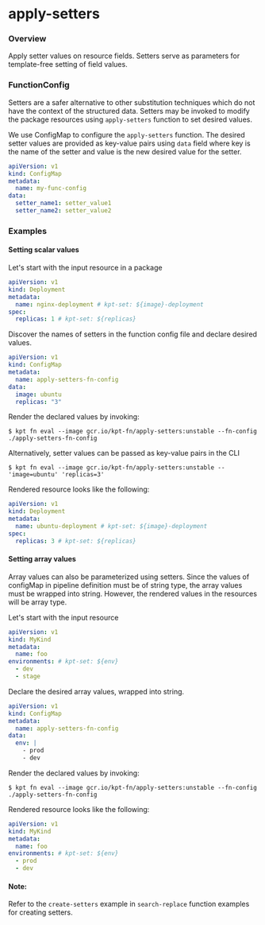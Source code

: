 # apply-setters

### Overview

<!--mdtogo:Short-->

Apply setter values on resource fields. Setters serve as parameters for template-free
setting of field values.

<!--mdtogo-->

### FunctionConfig

<!--mdtogo:Long-->

Setters are a safer alternative to other substitution techniques which do not
have the context of the structured data. Setters may be invoked to modify the
package resources using `apply-setters` function to set desired values.

We use ConfigMap to configure the `apply-setters` function. The desired setter
values are provided as key-value pairs using `data` field where key is the name of the
setter and value is the new desired value for the setter.

```yaml
apiVersion: v1
kind: ConfigMap
metadata:
  name: my-func-config
data:
  setter_name1: setter_value1
  setter_name2: setter_value2
```

<!--mdtogo-->

### Examples

<!--mdtogo:Examples-->

#### Setting scalar values

Let's start with the input resource in a package

```yaml
apiVersion: v1
kind: Deployment
metadata:
  name: nginx-deployment # kpt-set: ${image}-deployment
spec:
  replicas: 1 # kpt-set: ${replicas}
```

Discover the names of setters in the function config file and declare desired values.

```yaml
apiVersion: v1
kind: ConfigMap
metadata:
  name: apply-setters-fn-config
data:
  image: ubuntu
  replicas: "3"
```

Render the declared values by invoking:

```shell
$ kpt fn eval --image gcr.io/kpt-fn/apply-setters:unstable --fn-config ./apply-setters-fn-config
```

Alternatively, setter values can be passed as key-value pairs in the CLI

```shell
$ kpt fn eval --image gcr.io/kpt-fn/apply-setters:unstable -- 'image=ubuntu' 'replicas=3'
```

Rendered resource looks like the following:

```yaml
apiVersion: v1
kind: Deployment
metadata:
  name: ubuntu-deployment # kpt-set: ${image}-deployment
spec:
  replicas: 3 # kpt-set: ${replicas}
```

#### Setting array values

Array values can also be parameterized using setters. Since the values of configMap
in pipeline definition must be of string type, the array values must be wrapped into
string. However, the rendered values in the resources will be array type.

Let's start with the input resource

```yaml
apiVersion: v1
kind: MyKind
metadata:
  name: foo
environments: # kpt-set: ${env}
  - dev
  - stage
```

Declare the desired array values, wrapped into string.

```yaml
apiVersion: v1
kind: ConfigMap
metadata:
  name: apply-setters-fn-config
data:
  env: |
    - prod
    - dev
```

Render the declared values by invoking:

```
$ kpt fn eval --image gcr.io/kpt-fn/apply-setters:unstable --fn-config ./apply-setters-fn-config
```

Rendered resource looks like the following:

```yaml
apiVersion: v1
kind: MyKind
metadata:
  name: foo
environments: # kpt-set: ${env}
  - prod
  - dev
```

<!--mdtogo-->

#### Note:

Refer to the `create-setters` example in `search-replace` function examples for creating setters.
